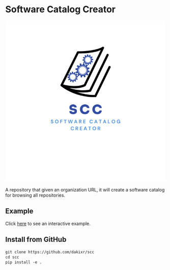 
# Software Catalog Creator

![scc-logo](scc-logo.png)

A repository that given an organization URL, it will create a software catalog for browsing all repositories.

## Example

Click [here](https://dakixr.github.io/scc/example/index.html) to see an interactive example.

## Install from GitHub

```text
git clone https://github.com/dakixr/scc
cd scc
pip install -e .
```
